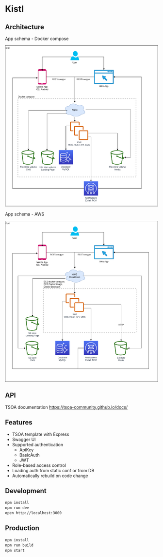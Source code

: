 # Kistl

## Architecture

App schema - Docker compose

![Docker](doc/architecture/kistl-docker.png)

App schema - AWS

![AWS](doc/architecture/kistl-aws.png)

## API

TSOA documentation <https://tsoa-community.github.io/docs/>

## Features

- TSOA template with Express
- Swagger UI
- Supported authentication
  - ApiKey
  - BasicAuth
  - JWT
- Role-based access control
- Loading auth from static conf or from DB
- Automatically rebuild on code change

## Development

```sh
npm install
npm run dev
open http://localhost:3000
```

## Production

```sh
npm install
npm run build
npm start
```
